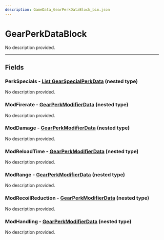 ```yaml
---
description: GameData_GearPerkDataBlock_bin.json
---
```


# GearPerkDataBlock

No description provided.

***

## Fields

### PerkSpecials - [List GearSpecialPerkData](../nested-types/gearspecialperkdata.md) (nested type)

No description provided.

### ModFirerate - [GearPerkModifierData](../nested-types/gearperkmodifierdata.md) (nested type)

No description provided.

### ModDamage - [GearPerkModifierData](../nested-types/gearperkmodifierdata.md) (nested type)

No description provided.

### ModReloadTime - [GearPerkModifierData](../nested-types/gearperkmodifierdata.md) (nested type)

No description provided.

### ModRange - [GearPerkModifierData](../nested-types/gearperkmodifierdata.md) (nested type)

No description provided.

### ModRecoilReduction - [GearPerkModifierData](../nested-types/gearperkmodifierdata.md) (nested type)

No description provided.

### ModHandling - [GearPerkModifierData](../nested-types/gearperkmodifierdata.md) (nested type)

No description provided.
